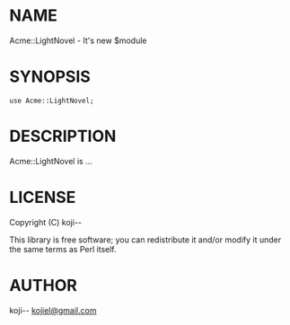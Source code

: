 # NAME

Acme::LightNovel - It's new $module

# SYNOPSIS

    use Acme::LightNovel;

# DESCRIPTION

Acme::LightNovel is ...

# LICENSE

Copyright (C) koji--

This library is free software; you can redistribute it and/or modify
it under the same terms as Perl itself.

# AUTHOR

koji-- <kojiel@gmail.com>
